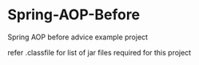 # Spring-AOP-Before
Spring AOP before advice example project 

refer .classfile for list of jar files required for this project
